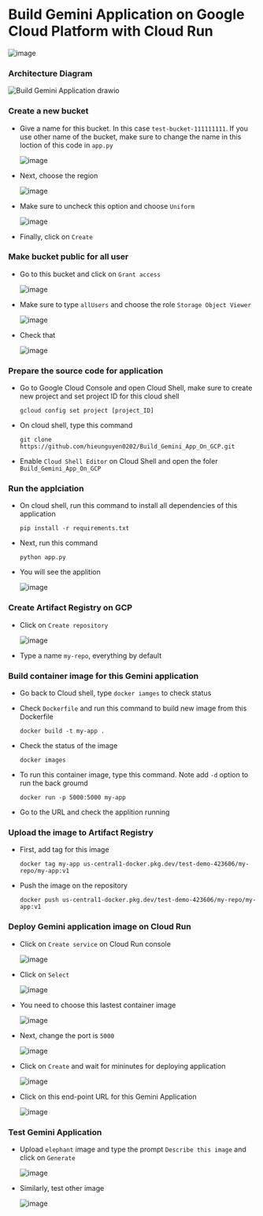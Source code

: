 # Build Gemini Application on Google Cloud Platform with Cloud Run
  
  ![image](https://github.com/hieunguyen0202/Build_Gemini_App_On_GCP/assets/98166568/aba46b0f-21cd-4c86-9da0-bff1925407fe)

### Architecture Diagram
  
  ![Build Gemini Application drawio](https://github.com/hieunguyen0202/Build_Gemini_App_On_GCP/assets/98166568/71745ca2-96cd-4934-b7be-a036bdbe2c51)

### Create a new bucket
- Give a name for this bucket. In this case `test-bucket-111111111`. If you use other name of the bucket, make sure to change the name in this loction of this code in `app.py`

  ![image](https://github.com/hieunguyen0202/Build_Gemini_App_On_GCP/assets/98166568/36b18afa-f147-4fc1-9116-ab3ec91ff80b)

- Next, choose the region

  ![image](https://github.com/hieunguyen0202/Build_Gemini_App_On_GCP/assets/98166568/4a8dcf77-a11f-424c-a347-79cff306b1ee)

- Make sure to uncheck this option and choose `Uniform`

  ![image](https://github.com/hieunguyen0202/Build_Gemini_App_On_GCP/assets/98166568/6c989ee8-bd92-4592-9229-f82cc033a43a)

- Finally, click on `Create`

### Make bucket public for all user
- Go to this bucket and click on `Grant access`

  ![image](https://github.com/hieunguyen0202/Build_Gemini_App_On_GCP/assets/98166568/ba7418c5-5f5e-4041-ae16-75212ac49957)

- Make sure to type `allUsers` and choose the role `Storage Object Viewer`

  ![image](https://github.com/hieunguyen0202/Build_Gemini_App_On_GCP/assets/98166568/bf3b7586-eb30-4a5d-9ec7-2a258d6e3f9f)

- Check that

  ![image](https://github.com/hieunguyen0202/Build_Gemini_App_On_GCP/assets/98166568/e82d3051-3afa-485f-9c0c-a35b77e6c3f4)

### Prepare the source code for application
- Go to Google Cloud Console and open Cloud Shell, make sure to create new project and set project ID for this cloud shell

  ```
  gcloud config set project [project_ID] 
  ```

- On cloud shell, type this command

  ```
  git clone https://github.com/hieunguyen0202/Build_Gemini_App_On_GCP.git
  ```

- Enable `Cloud Shell Editor` on Cloud Shell and open the foler `Build_Gemini_App_On_GCP`

### Run the applciation
- On cloud shell, run this command to install all dependencies of this application

  ```
  pip install -r requirements.txt
  ```

- Next, run this command

  ```
  python app.py
  ```

- You will see the applition

  ![image](https://github.com/hieunguyen0202/Build_Gemini_App_On_GCP/assets/98166568/01ad37aa-b2a8-4e14-98b8-0730fe2c7ed8)

### Create Artifact Registry on GCP
- Click on `Create repository`

  ![image](https://github.com/hieunguyen0202/Build_Gemini_App_On_GCP/assets/98166568/6e61923b-baa6-4d80-9612-f49b031e0b52)

- Type a name `my-repo`, everything by default

### Build container image for this Gemini application
- Go back to Cloud shell, type `docker iamges` to check status
- Check `Dockerfile` and run this command to build new image from this Dockerfile

  ```
  docker build -t my-app .
  ```

- Check the status of the image

  ```
  docker images
  ```

- To run this container image, type this command. Note add `-d` option to run the back groumd 

  ```
  docker run -p 5000:5000 my-app
  ```

- Go to the URL and check the applition running

### Upload the image to Artifact Registry
- First, add tag for this image

  ```
  docker tag my-app us-central1-docker.pkg.dev/test-demo-423606/my-repo/my-app:v1
  ```

- Push the image on the repository

  ```
  docker push us-central1-docker.pkg.dev/test-demo-423606/my-repo/my-app:v1
  ```

### Deploy Gemini application image on Cloud Run 
- Click on `Create service` on Cloud Run console

  ![image](https://github.com/hieunguyen0202/Build_Gemini_App_On_GCP/assets/98166568/eba53ecc-dfd3-4392-bbb1-3262bdbc4c79)

- Click on `Select`

  ![image](https://github.com/hieunguyen0202/Build_Gemini_App_On_GCP/assets/98166568/19933fd0-b091-4d38-8b39-660d61806af5)

- You need to choose this lastest container image

  ![image](https://github.com/hieunguyen0202/Build_Gemini_App_On_GCP/assets/98166568/df94f9a0-e81a-4518-bcad-b8c66f436991)

- Next, change the port is `5000`

  ![image](https://github.com/hieunguyen0202/Build_Gemini_App_On_GCP/assets/98166568/ca03fb33-2fbc-44f0-92be-2205b872ed6b)

- Click on `Create` and wait for mininutes for deploying application

  ![image](https://github.com/hieunguyen0202/Build_Gemini_App_On_GCP/assets/98166568/99959321-cbed-4e8c-8e6f-919cbdda6ef7)

- Click on this end-point URL for this Gemini Application

  ![image](https://github.com/hieunguyen0202/Build_Gemini_App_On_GCP/assets/98166568/d97cb152-cc17-4179-9fac-5f8d12ec39cd)

### Test Gemini Application
- Upload `elephant` image and type the prompt `Describe this image` and click on `Generate`

  ![image](https://github.com/hieunguyen0202/Build_Gemini_App_On_GCP/assets/98166568/d71cd1ae-d275-49e4-af0e-0a9d61a10317)

- Similarly, test other image

  ![image](https://github.com/hieunguyen0202/Build_Gemini_App_On_GCP/assets/98166568/055ba954-5e56-41ef-96d9-ddc420ec8b81)


  
